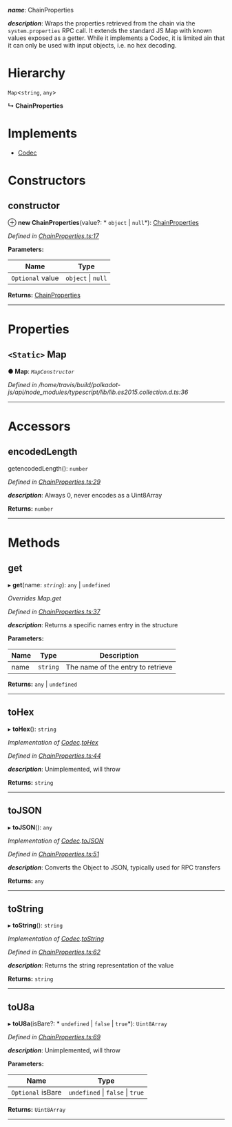 

*__name__*: ChainProperties

*__description__*: Wraps the properties retrieved from the chain via the `system.properties` RPC call. It extends the standard JS Map with known values exposed as a getter. While it implements a Codec, it is limited ain that it can only be used with input objects, i.e. no hex decoding.

# Hierarchy

 `Map`<`string`, `any`>

**↳ ChainProperties**

# Implements

* [Codec](../interfaces/_types_.codec.md)

# Constructors

<a id="constructor"></a>

##  constructor

⊕ **new ChainProperties**(value?: * `object` &#124; `null`*): [ChainProperties](_chainproperties_.chainproperties.md)

*Defined in [ChainProperties.ts:17](https://github.com/polkadot-js/api/blob/f8e7388/packages/types/src/ChainProperties.ts#L17)*

**Parameters:**

| Name | Type |
| ------ | ------ |
| `Optional` value |  `object` &#124; `null`|

**Returns:** [ChainProperties](_chainproperties_.chainproperties.md)

___

# Properties

<a id="map"></a>

## `<Static>` Map

**● Map**: *`MapConstructor`*

*Defined in /home/travis/build/polkadot-js/api/node_modules/typescript/lib/lib.es2015.collection.d.ts:36*

___

# Accessors

<a id="encodedlength"></a>

##  encodedLength

getencodedLength(): `number`

*Defined in [ChainProperties.ts:29](https://github.com/polkadot-js/api/blob/f8e7388/packages/types/src/ChainProperties.ts#L29)*

*__description__*: Always 0, never encodes as a Uint8Array

**Returns:** `number`

___

# Methods

<a id="get"></a>

##  get

▸ **get**(name: *`string`*):  `any` &#124; `undefined`

*Overrides Map.get*

*Defined in [ChainProperties.ts:37](https://github.com/polkadot-js/api/blob/f8e7388/packages/types/src/ChainProperties.ts#L37)*

*__description__*: Returns a specific names entry in the structure

**Parameters:**

| Name | Type | Description |
| ------ | ------ | ------ |
| name | `string` |  The name of the entry to retrieve |

**Returns:**  `any` &#124; `undefined`

___
<a id="tohex"></a>

##  toHex

▸ **toHex**(): `string`

*Implementation of [Codec](../interfaces/_types_.codec.md).[toHex](../interfaces/_types_.codec.md#tohex)*

*Defined in [ChainProperties.ts:44](https://github.com/polkadot-js/api/blob/f8e7388/packages/types/src/ChainProperties.ts#L44)*

*__description__*: Unimplemented, will throw

**Returns:** `string`

___
<a id="tojson"></a>

##  toJSON

▸ **toJSON**(): `any`

*Implementation of [Codec](../interfaces/_types_.codec.md).[toJSON](../interfaces/_types_.codec.md#tojson)*

*Defined in [ChainProperties.ts:51](https://github.com/polkadot-js/api/blob/f8e7388/packages/types/src/ChainProperties.ts#L51)*

*__description__*: Converts the Object to JSON, typically used for RPC transfers

**Returns:** `any`

___
<a id="tostring"></a>

##  toString

▸ **toString**(): `string`

*Implementation of [Codec](../interfaces/_types_.codec.md).[toString](../interfaces/_types_.codec.md#tostring)*

*Defined in [ChainProperties.ts:62](https://github.com/polkadot-js/api/blob/f8e7388/packages/types/src/ChainProperties.ts#L62)*

*__description__*: Returns the string representation of the value

**Returns:** `string`

___
<a id="tou8a"></a>

##  toU8a

▸ **toU8a**(isBare?: * `undefined` &#124; `false` &#124; `true`*): `Uint8Array`

*Defined in [ChainProperties.ts:69](https://github.com/polkadot-js/api/blob/f8e7388/packages/types/src/ChainProperties.ts#L69)*

*__description__*: Unimplemented, will throw

**Parameters:**

| Name | Type |
| ------ | ------ |
| `Optional` isBare |  `undefined` &#124; `false` &#124; `true`|

**Returns:** `Uint8Array`

___

